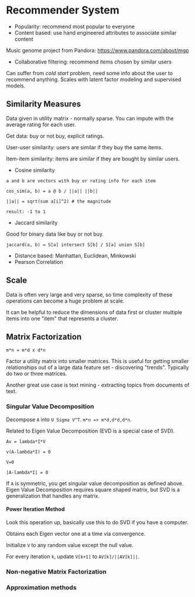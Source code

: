 # Recommender System

- Popularity: recommend most popular to everyone
- Content based: use hand engineered attributes to associate similar content

Music genome project from Pandora: https://www.pandora.com/about/mgp

- Collaborative filtering: recommend items chosen by similar users

Can suffer from _cold start_ problem, need some info about the user to recommend
anything. Scales with latent factor modeling and supervised models.

## Similarity Measures

Data given in utility matrix - normally sparse. You can impute with the average
rating for each user.

Get data: buy or not buy, explicit ratings.

User-user similarity: users are similar if they buy the same items.

Item-item similarity: items are similar if they are bought by similar users.

- Cosine similarity

```
a and b are vectors with buy or rating info for each item

cos_sim(a, b) = a @ b / ||a|| ||b||

||a|| = sqrt(sum a[i]^2) # the magnitude

result: -1 to 1
```

- Jaccard similarity

Good for binary data like buy or not buy.

```
jaccard(a, b) = S[a] intersect S[b] / S[a] union S[b]
```

- Distance based: Manhattan, Euclidean, Minkowski
- Pearson Correlation

## Scale

Data is often very large and very sparse, so time complexity of these operations
can become a huge problem at scale.

It can be helpful to reduce the dimensions of data first or cluster multiple
items into one "item" that represents a cluster.

## Matrix Factorization

```
m*n = m*d x d*n
```

Factor a utility matrix into smaller matrices. This is useful for getting
smaller relationships out of a large data feature set - discovering "trends".
Typically do two or three matrices.

Another great use case is text mining - extracting topics from documents of
text.

### Singular Value Decomposition

Decompose `A` into `U Sigma V^T`. `m*n => m*d,d*d,d*n`.

Related to Eigen Value Decomposition (EVD is a special case of SVD).

```
Av = lambda*I*V

v(A-lambda*I) = 0

V=0

|A-lambda*I| = 0
```

If `A` is symmetric, you get singular value decomposition as defined above.
Eigen Value Decomposition requires square shaped matrix, but SVD is a
generalization that handles any matrix.

#### Power Iteration Method

Look this operation up, basically use this to do SVD if you have a computer.

Obtains each Eigen vector one at a time via convergence.

Initialize `V` to any random value except the null value.

For every iteration `k`, update `V[k+1]` to `AV[k]/||AV[k]||`.

### Non-negative Matrix Factorization

### Approximation methods
